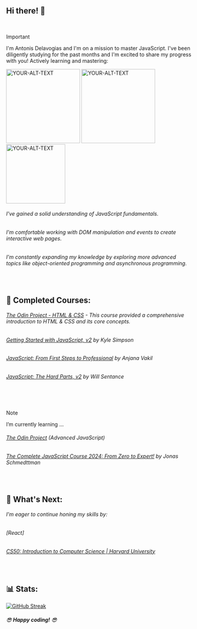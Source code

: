 ## Hi there! 👋
<br>

> [!IMPORTANT]  
> I'm Antonis Delavogias and I'm on a mission to master JavaScript. I've been diligently studying for the past months and I'm excited to share my progress with you! Actively learning and mastering:
 
<picture>
<img alt="YOUR-ALT-TEXT" src="https://cdn.iconscout.com/icon/free/png-512/free-html5-42-1175210.png?f=webp&w=256" width="200">
</picture>
<picture>
 <img alt="YOUR-ALT-TEXT" src="https://cdn.iconscout.com/icon/free/png-512/free-css-38-226095.png?f=webp&w=256" width="200">
</picture>
<picture>
 <img alt="YOUR-ALT-TEXT" src="https://cdn.iconscout.com/icon/free/png-512/free-javascript-1-225993.png?f=webp&w=256" width="160">
</picture>
 <br>

###### I've gained a solid understanding of JavaScript fundamentals.
###### I'm comfortable working with DOM manipulation and events to create interactive web pages.
###### I'm constantly expanding my knowledge by exploring more advanced topics like object-oriented programming and asynchronous programming.
<br>

##  🚀 **Completed Courses:** 

######  [The Odin Project - HTML & CSS](https://www.connectinglink.com/courses/categories/1-credit-courses) - This course provided a comprehensive introduction to HTML & CSS and its core concepts.
######  [Getting Started with JavaScript, v2](https://frontendmasters.com/courses/getting-started-javascript-v2/) by Kyle Simpson
######  [JavaScript: From First Steps to Professional](https://frontendmasters.com/courses/javascript-first-steps/) by Anjana Vakil
######  [JavaScript: The Hard Parts, v2](https://frontendmasters.com/courses/javascript-hard-parts-v2/) by Will Sentance
<br><br>
> [!NOTE] 
> I’m currently learning ...
> 
###### [The Odin Project](https://www.theodinproject.com/) (Advanced JavaScript)
###### [The Complete JavaScript Course 2024: From Zero to Expert!](https://www.udemy.com/course/the-complete-javascript-course/?couponCode=KEEPLEARNING) by Jonas Schmedttman

<br>

## 🙏 **What's Next:**

###### I'm eager to continue honing my skills by:

###### [React]
###### [CS50: Introduction to Computer Science | Harvard University](https://pll.harvard.edu/course/cs50-introduction-computer-science)
<br>

## 📊 **Stats:**

[![GitHub Streak](https://streak-stats.demolab.com?user=Antonis-Delavogias&theme=transparent&date_format=j%20M%5B%20Y%5D&mode=weekly&card_width=490)](https://git.io/streak-stats)

###### 😎 **Happy coding!** 😎


